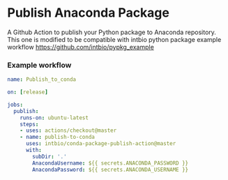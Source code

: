 # Publish Anaconda Package
A Github Action to publish your Python package to Anaconda repository.
This one is modified to be compatible with intbio python package example workflow https://github.com/intbio/pypkg_example

### Example workflow
```yaml
name: Publish_to_conda

on: [release]

jobs:
  publish:
    runs-on: ubuntu-latest
    steps:
    - uses: actions/checkout@master
    - name: publish-to-conda
      uses: intbio/conda-package-publish-action@master
      with:
        subDir: '.'
        AnacondaUsername: ${{ secrets.ANACONDA_PASSWORD }}
        AnacondaPassword: ${{ secrets.ANACONDA_USERNAME }}
```
